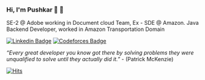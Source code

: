### Hi, I'm Pushkar 👋 🐧

SE-2 @ Adobe working in Document cloud Team, Ex - SDE @ Amazon. Java Backend Developer, worked in Amazon Transportation Domain



[![Linkedin Badge](https://img.shields.io/badge/Linkedin-pushkar--s-blue)](https://www.linkedin.com/in/pushkar-s-aa6835126/) [![Codeforces Badge](https://img.shields.io/badge/Codeforces-dementorx-yellow)](https://codeforces.com/profile/dementorx)


*“Every great developer you know got there by solving problems they were unqualified to solve until they actually did it.”* - (Patrick McKenzie)


[![Hits](https://hits.seeyoufarm.com/api/count/incr/badge.svg?url=https%3A%2F%2Fgithub.com%2FPushkar-s&count_bg=%23C83D3D&title_bg=%23555555&icon=icomoon.svg&icon_color=%23E7E7E7&title=Profile+Hits&edge_flat=false)](https://hits.seeyoufarm.com)


<!--
**Pushkar-s/Pushkar-s** is a ✨ _special_ ✨ repository because its `README.md` (this file) appears on your GitHub profile.

Here are some ideas to get you started:

- 🔭 I’m currently working on ...
- 🌱 I’m currently learning ...
- 👯 I’m looking to collaborate on ...
- 🤔 I’m looking for help with ...
- 💬 Ask me about ...
- 📫 How to reach me: ...
- 😄 Pronouns: ...
- ⚡ Fun fact: ...
-->
